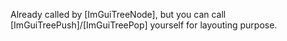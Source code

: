 Already called by [ImGuiTreeNode], but you can call [ImGuiTreePush]/[ImGuiTreePop] yourself for layouting purpose.